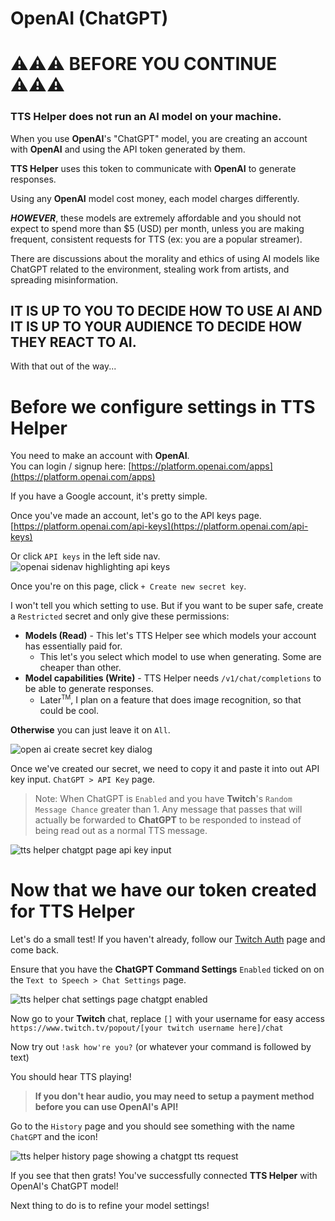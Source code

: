# OpenAI (ChatGPT)

# ⚠️⚠️⚠️ BEFORE YOU CONTINUE ⚠️⚠️⚠️
### **TTS Helper** does not run an AI model on your machine.    
When you use **OpenAI**'s "ChatGPT" model, you are creating an account with **OpenAI** and using the API token generated by them.   

**TTS Helper** uses this token to communicate with **OpenAI** to generate responses.

Using any **OpenAI** model cost money, each model charges differently. 

**_HOWEVER_**, these models are extremely affordable and you should not expect to spend more than $5 (USD) per month, unless you are making frequent, consistent requests for TTS (ex: you are a popular streamer).

There are discussions about the morality and ethics of using AI models like ChatGPT related to the environment, stealing work from artists, and spreading misinformation.
<h2>IT IS UP TO YOU TO DECIDE HOW TO USE AI AND IT IS UP TO YOUR AUDIENCE TO DECIDE HOW THEY REACT TO AI.</h2>

With that out of the way...

# Before we configure settings in TTS Helper

You need to make an account with **OpenAI**.    
You can login / signup here: [https://platform.openai.com/apps](https://platform.openai.com/apps) 

If you have a Google account, it's pretty simple.

Once you've made an account, let's go to the API keys page. [https://platform.openai.com/api-keys](https://platform.openai.com/api-keys)    

Or click `API keys` in the left side nav.   
![openai sidenav highlighting api keys](./api-keys-nav.png)

Once you're on this page, click `+ Create new secret key`.

I won't tell you which setting to use. But if you want to be super safe, create a `Restricted` secret and only give these permissions:
- **Models (Read)** - This let's TTS Helper see which models your account has essentially paid for.
  - This let's you select which model to use when generating. Some are cheaper than other.
- **Model capabilities (Write)** - TTS Helper needs `/v1/chat/completions` to be able to generate responses.
  - Later<sup><small>TM</small></sup>, I plan on a feature that does image recognition, so that could be cool.

**Otherwise** you can just leave it on `All`.

![open ai create secret key dialog](./create-secret.png)

Once we've created our secret, we need to copy it and paste it into out API key input. `ChatGPT > API Key` page.

> Note: When ChatGPT is `Enabled` and you have **Twitch**'s `Random Message Chance` greater than 1. Any message that passes that will actually be forwarded to **ChatGPT** to be responded to instead of being read out as a normal TTS message.

![tts helper chatgpt page api key input](./api-key-input.png)

# Now that we have our token created for TTS Helper

Let's do a small test! If you haven't already, follow our [Twitch Auth](../initial-setup/twitch-auth.md) page and come back.

Ensure that you have the **ChatGPT Command Settings** `Enabled` ticked on on the `Text to Speech > Chat Settings` page.

![tts helper chat settings page chatgpt enabled](./chatgpt-chat-enabled.png)

Now go to your **Twitch** chat, replace `[]` with your username for easy access `https://www.twitch.tv/popout/[your twitch username here]/chat` 

Now try out `!ask how're you?` (or whatever your command is followed by text)

You should hear TTS playing!

> **If you don't hear audio, you may need to setup a payment method before you can use OpenAI's API!**

Go to the `History` page and you should see something with the name `ChatGPT` and the icon!

![tts helper history page showing a chatgpt tts request](./chatgpt-response.png)

If you see that then grats! You've successfully connected **TTS Helper** with OpenAI's ChatGPT model!   

Next thing to do is to refine your model settings!